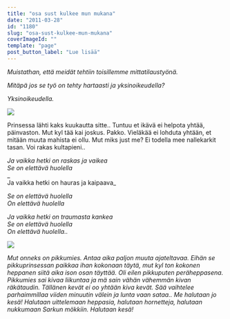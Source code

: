 ```yaml
---
title: "osa sust kulkee mun mukana"
date: "2011-03-28"
id: "1180"
slug: "osa-sust-kulkee-mun-mukana"
coverImageId: ""
template: "page"
post_button_label: "Lue lisää"
---
```


_Muistathan, että meidät tehtiin toisillemme mittatilaustyönä._

_Mitäpä jos se työ on tehty hartaasti ja yksinoikeudella?_

_Yksinoikeudella._

  

[![](/images/IMG_0194.png)](http://3.bp.blogspot.com/-L34Uh1pVQGA/TZDMWVeSs4I/AAAAAAAAAEg/oVOnj2BGOsQ/s1600/IMG_0194.png)

  

Prinsessa lähti kaks kuukautta sitte.. Tuntuu et ikävä ei helpota yhtää, päinvaston. Mut kyl tää kai joskus. Pakko. Vieläkää ei lohduta yhtään, et mitään muuta mahista ei ollu. Mut miks just me? Ei todella mee nallekarkit tasan. Voi rakas kultapieni..

  

_Ja vaikka hetki on raskas ja vaikea  
Se on elettävä huolella_  
_  
Ja vaikka hetki on hauras ja kaipaava_

_Se on elettävä huolella  
On elettävä huolella_

_Ja vaikka hetki on traumasta kankea  
Se on elettävä huolella  
On elettävä huolella.._

_[![](/images/nimet%25C3%25B6n22.png)](http://4.bp.blogspot.com/-hkQFVVOEMyo/TZDD0lUHJkI/AAAAAAAAAEc/qyc7ldCIBEU/s1600/nimet%25C3%25B6n22.png)_

_Mut onneks on pikkumies. Antaa aika paljon muuta ajateltavaa. Eihän se pikkuprinsessan paikkaa ihan kokonaan täytä, mut kyl ton kokonen heppanen siitä aika ison osan täyttää. Oli eilen pikkuputen peräheppasena. Pikkumies sai kivaa liikuntaa ja mä sain vähän vähemmän kivan räkätaudin. Tällänen kevät ei oo yhtään kiva kevät. Sää vaihtelee parhaimmillaa viiden minuutin välein ja lunta vaan sataa.. Me halutaan jo kesä! Halutaan uittelemaan heppasia, halutaan hornetteja, halutaan nukkumaan Sarkun mökkiin. Halutaan kesä!_
